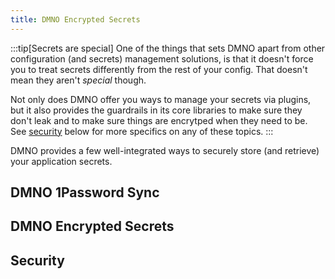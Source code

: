 ```yaml
---
title: DMNO Encrypted Secrets
---
```


:::tip[Secrets are special]
One of the things that sets DMNO apart from other configuration (and secrets) management solutions, is that it doesn't force you to treat secrets differently from the rest of your config. That doesn't mean they aren't _special_ though. 

Not only does DMNO offer you ways to manage your secrets via plugins, but it also provides the guardrails in its core libraries to make sure they don't leak and to make sure things are encrytped when they need to be. See [security](#security) below for more specifics on any of these topics. 
:::

DMNO provides a few well-integrated ways to securely store (and retrieve) your application secrets. 

## DMNO 1Password Sync


## DMNO Encrypted Secrets


## Security

